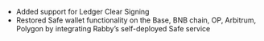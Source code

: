- Added support for Ledger Clear Signing
- Restored Safe wallet functionality on the Base, BNB chain, OP, Arbitrum, Polygon by integrating Rabby’s self-deployed Safe service